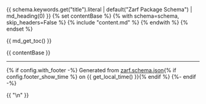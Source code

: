 {{ schema.keywords.get("title").literal | default("Zarf Package Schema") | md_heading(0) }}
{% set contentBase %}
{% with schema=schema, skip_headers=False %}
    {% include "content.md" %}
{% endwith %}
{% endset %}

{{ md_get_toc() }}

{{ contentBase }}

----------------------------------------------------------------------------------------------------------------------------
{% if config.with_footer -%}
Generated from [zarf.schema.json](https://github.com/defenseunicorns/zarf/blob/main/zarf.schema.json){% if config.footer_show_time %} on {{ get_local_time() }}{% endif %}
{%- endif -%}

{{ "\n" }}
